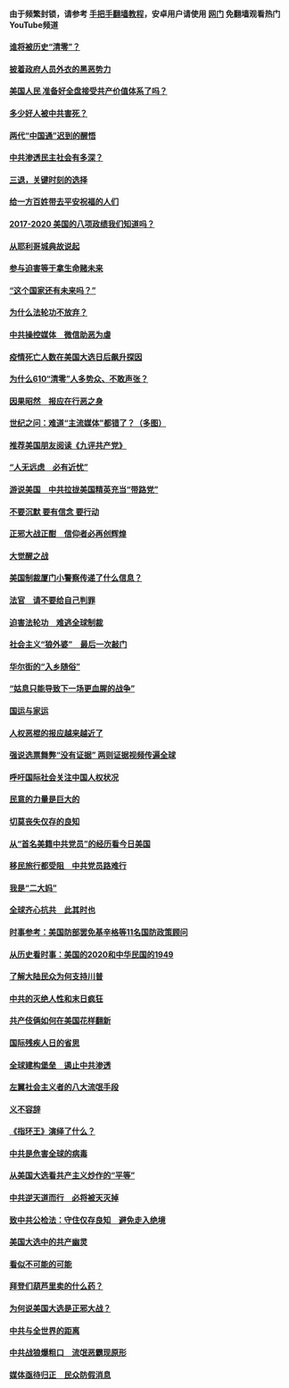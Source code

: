 #### 由于频繁封锁，请参考 [手把手翻墙教程](https://github.com/gfw-breaker/guides/wiki/)，安卓用户请使用 [网门](https://github.com/gfw-breaker/nogfw/blob/master/dl.md?t=01020400) 免翻墙观看热门YouTube频道 

#### [谁将被历史“清零”？](../pages/73/417485.md?t=01020400) 

#### [披着政府人员外衣的黑恶势力](../pages/73/417442.md?t=01020400) 

#### [美国人民 准备好全盘接受共产价值体系了吗？](../pages/73/417491.md?t=01020400) 

#### [多少好人被中共害死？](../pages/73/417144.md?t=01020400) 

#### [两代“中国通”迟到的醒悟](../pages/73/417064.md?t=01020400) 

#### [中共渗透民主社会有多深？](../pages/73/417063.md?t=01020400) 

#### [三退，关键时刻的选择](../pages/73/416969.md?t=01020400) 

#### [给一方百姓带去平安祝福的人们](../pages/73/416941.md?t=01020400) 

#### [2017-2020  美国的八项政绩我们知道吗？](../pages/73/416968.md?t=01020400) 

#### [从耶利哥城典故说起](../pages/73/416892.md?t=01020400) 

#### [参与迫害等于拿生命赌未来](../pages/73/416856.md?t=01020400) 

#### [“这个国家还有未来吗？”](../pages/73/416852.md?t=01020400) 

#### [为什么法轮功不放弃？](../pages/73/416864.md?t=01020400) 

#### [中共操控媒体　微信助恶为虐](../pages/73/416724.md?t=01020400) 

#### [疫情死亡人数在美国大选日后飙升探因](../pages/73/416606.md?t=01020400) 

#### [为什么610“清零”人多势众、不敢声张？](../pages/73/416632.md?t=01020400) 

#### [因果昭然　报应在行恶之身](../pages/73/416582.md?t=01020400) 

#### [世纪之问：难道“主流媒体”都错了？（多图）](../pages/73/416571.md?t=01020400) 

#### [推荐美国朋友阅读《九评共产党》](../pages/73/416510.md?t=01020400) 

#### [“人无远虑　必有近忧”](../pages/73/416513.md?t=01020400) 

#### [游说美国　中共拉拢美国精英充当“带路党”](../pages/73/416529.md?t=01020400) 

#### [不要沉默 要有信念 要行动](../pages/73/416457.md?t=01020400) 

#### [正邪大战正酣　信仰者必再创辉煌](../pages/73/416433.md?t=01020400) 

#### [大觉醒之战](../pages/73/416456.md?t=01020400) 

#### [美国制裁厦门小警察传递了什么信息？](../pages/73/416432.md?t=01020400) 

#### [法官　请不要给自己判罪](../pages/73/416379.md?t=01020400) 

#### [迫害法轮功　难逃全球制裁](../pages/73/416380.md?t=01020400) 

#### [社会主义“狼外婆”　最后一次敲门](../pages/73/416394.md?t=01020400) 

#### [华尔街的“入乡随俗”](../pages/73/416395.md?t=01020400) 

#### [“姑息只能导致下一场更血腥的战争”](../pages/73/416223.md?t=01020400) 

#### [国运与家运](../pages/73/416224.md?t=01020400) 

#### [人权恶棍的报应越来越近了](../pages/73/416276.md?t=01020400) 

#### [强说选票舞弊“没有证据” 两则证据视频传遍全球](../pages/73/416227.md?t=01020400) 

#### [呼吁国际社会关注中国人权状况](../pages/73/416135.md?t=01020400) 

#### [民意的力量是巨大的](../pages/73/416222.md?t=01020400) 

#### [切莫丧失仅存的良知](../pages/73/416134.md?t=01020400) 

#### [从“首名美籍中共党员”的经历看今日美国](../pages/73/416114.md?t=01020400) 

#### [移民旅行都受阻　中共党员路难行](../pages/73/416033.md?t=01020400) 

#### [我是“二大妈”](../pages/73/415529.md?t=01020400) 

#### [全球齐心抗共　此其时也](../pages/73/415989.md?t=01020400) 

#### [时事参考：美国防部罢免基辛格等11名国防政策顾问](../pages/73/415970.md?t=01020400) 

#### [从历史看时事：美国的2020和中华民国的1949](../pages/73/415949.md?t=01020400) 

#### [了解大陆民众为何支持川普](../pages/73/415950.md?t=01020400) 

#### [中共的灭绝人性和末日疯狂](../pages/73/415944.md?t=01020400) 

#### [共产伎俩如何在美国花样翻新](../pages/73/415908.md?t=01020400) 

#### [国际残疾人日的省思](../pages/73/415849.md?t=01020400) 

#### [全球建构堡垒　遏止中共渗透](../pages/73/415850.md?t=01020400) 

#### [左翼社会主义者的八大流氓手段](../pages/73/415802.md?t=01020400) 

#### [义不容辞](../pages/73/415807.md?t=01020400) 

#### [《指环王》演绎了什么？](../pages/73/415739.md?t=01020400) 

#### [中共是危害全球的病毒](../pages/73/415569.md?t=01020400) 

#### [从美国大选看共产主义炒作的“平等”](../pages/73/415654.md?t=01020400) 

#### [中共逆天道而行　必将被天灭掉](../pages/73/415626.md?t=01020400) 

#### [致中共公检法：守住仅存良知　避免走入绝境](../pages/73/415627.md?t=01020400) 

#### [美国大选中的共产幽灵](../pages/73/415618.md?t=01020400) 

#### [看似不可能的可能](../pages/73/415619.md?t=01020400) 

#### [拜登们葫芦里卖的什么药？](../pages/73/415531.md?t=01020400) 

#### [为何说美国大选是正邪大战？](../pages/73/415530.md?t=01020400) 

#### [中共与全世界的距离](../pages/73/415435.md?t=01020400) 

#### [中共战狼爆粗口　流氓恶霸现原形](../pages/73/415426.md?t=01020400) 

#### [媒体亟待归正　民众防假消息](../pages/73/415402.md?t=01020400) 


